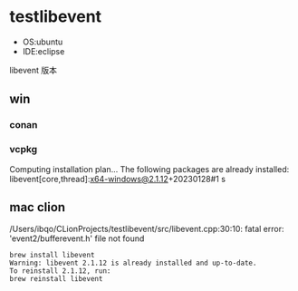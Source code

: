 # testlibevent

- OS:ubuntu
- IDE:eclipse

libevent 版本
## win

### conan

### vcpkg
Computing installation plan...
The following packages are already installed:
libevent[core,thread]:x64-windows@2.1.12+20230128#1
s
## mac clion
/Users/ibqo/CLionProjects/testlibevent/src/libevent.cpp:30:10: fatal error: 'event2/bufferevent.h' file not found

```shell
brew install libevent
Warning: libevent 2.1.12 is already installed and up-to-date.
To reinstall 2.1.12, run:
brew reinstall libevent
```
